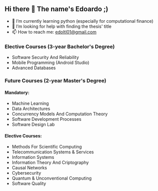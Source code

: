 ## Hi there 👋 The name's Edoardo ;)

- 🌱 I’m currently learning python (especially for computational finance)
- 🤔 I’m looking for help with finding the thesis' title
- 📫 How to reach me: edoltl01@gmail.com

### Elective Courses (3-year Bachelor's Degree)
- Software Security And Reliability
- Mobile Programming (Android Studio)
- Advanced Databases  

### Future Courses (2-year Master's Degree)
#### Mandatory:
- Machine Learning
- Data Architectures
- Concurrency Models And Computation Theory
- Software Development Processes
- Software Design Lab
#### Elective Courses:
- Methods For Scientific Computing
- Telecommunication Systems & Services
- Information Systems
- Information Theory And Criptography
- Causal Networks
- Cybersecurity
- Quantum & Unconventional Computing
- Software Quality
